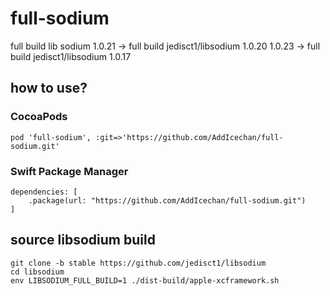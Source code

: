 # full-sodium
full build lib sodium
1.0.21 -> full build jedisct1/libsodium 1.0.20
1.0.23 -> full build jedisct1/libsodium 1.0.17

## how to use?
### CocoaPods
```
pod 'full-sodium', :git=>'https://github.com/AddIcechan/full-sodium.git'
```
### Swift Package Manager
```
dependencies: [
    .package(url: "https://github.com/AddIcechan/full-sodium.git")
]
```

## source libsodium build
```
git clone -b stable https://github.com/jedisct1/libsodium
cd libsodium
env LIBSODIUM_FULL_BUILD=1 ./dist-build/apple-xcframework.sh
```

